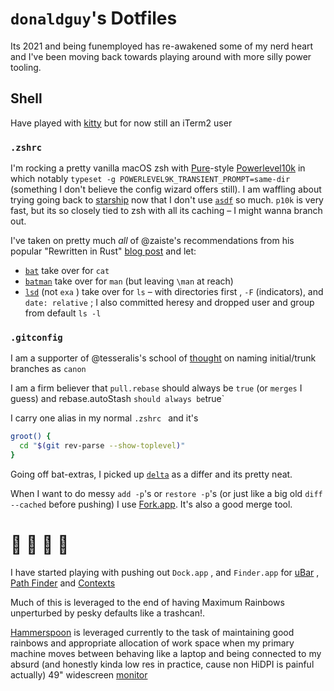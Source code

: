# `donaldguy`'s Dotfiles

Its 2021 and being funemployed has re-awakened some of my nerd heart and I've been moving back towards playing around with more silly power tooling.

## Shell

Have played with [kitty](https://sw.kovidgoyal.net/kitty/) but for now still an iTerm2 user

### `.zshrc`

I'm rocking a pretty vanilla macOS zsh with [Pure](https://github.com/sindresorhus/pure)-style [Powerlevel10k](https://github.com/romkatv/powerlevel10k) in which notably `typeset -g POWERLEVEL9K_TRANSIENT_PROMPT=same-dir` (something I don't believe the config wizard offers still). I am waffling about trying going back to [starship](https://starship.rs/) now that I don't use [`asdf`](https://asdf-vm.com/#/) so much. `p10k` is very fast, but its so closely tied to zsh with all its caching – I might wanna branch out.

I've taken on pretty much _all_ of @zaiste's recommendations from his popular "Rewritten in Rust" [blog post](https://zaiste.net/posts/shell-commands-rust/) and let:

- [`bat`](https://github.com/sharkdp/bat) take over for `cat`
- [`batman`](https://github.com/eth-p/bat-extras#batman) take over for `man` (but leaving `\man` at reach)
- [`lsd`](https://github.com/Peltoche/lsd) (not `exa` ) take over for `ls` – with directories first , `-F` (indicators), and `date: relative` ; I also committed heresy and dropped user and group from default `ls -l`

### `.gitconfig`

I am a supporter of @tesseralis's school of [thought](https://twitter.com/tesseralis/status/1271197776886370305) on naming initial/trunk branches as `canon` 

I am a firm believer that  `pull.rebase`  should always be `true` (or `merges` I guess) and rebase.autoStash ` should always be `true`

I carry one alias in my normal `.zshrc ` and it's 

```bash
groot() {
  cd "$(git rev-parse --show-toplevel)"
}
```

Going off bat-extras, I picked up [`delta`](https://github.com/dandavison/delta) as a differ and its pretty neat. 

When I want to do messy `add -p`'s or `restore -p`'s (or just like a big old `diff --cached` before pushing) I use [Fork.app](https://git-fork.com/). It's also a good merge tool.



# :rainbow: :hammer: :spoon: :rainbow:

I have started playing with pushing out `Dock.app` , and  `Finder.app` for [uBar](https://brawersoftware.com/products/ubar) , [Path Finder](https://cocoatech.com/#/) and [Contexts](https://contexts.co/)

Much of this is leveraged to the end of having Maximum Rainbows unperturbed by pesky defaults like a trashcan!.

[Hammerspoon](https://www.hammerspoon.org/) is leveraged currently to the task of maintaining good rainbows and appropriate allocation of work space when my primary machine moves between behaving like a laptop and being connected to my absurd (and honestly kinda low res in practice, cause non HiDPI is painful actually) 49" widescreen [monitor](https://www.lg.com/us/monitors/lg-49WL95C-W-ultrawide-monitor)

